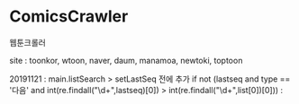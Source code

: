 # ComicsCrawler
웹툰크롤러

site : toonkor, wtoon, naver, daum, manamoa, newtoki, toptoon

20191121 : main.listSearch > setLastSeq 전에 추가
if not (lastseq and type == '다음' and int(re.findall("\d+",lastseq)[0]) > int(re.findall("\d+",list[0])[0])) :
